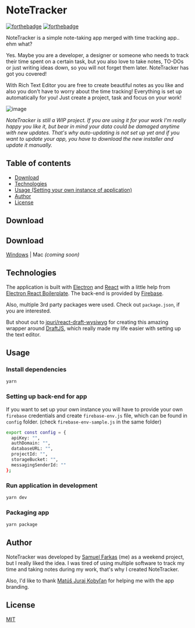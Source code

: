 # NoteTracker 
[![forthebadge](http://forthebadge.com/images/badges/built-with-love.svg)](http://forthebadge.com)
[![forthebadge](https://forthebadge.com/images/badges/made-with-javascript.svg)](https://forthebadge.com)


NoteTracker is a simple note-taking app merged with time tracking app.. ehm what?

Yes. Maybe you are a developer, a designer or someone who needs to track their time spent on a certain task, but you also love to take notes, TO-DOs or just writing ideas down, so you will not forget them later. NoteTracker has got you covered!

With Rich Text Editor you are free to create beautiful notes as you like and also you don't have to worry about the time tracking! Everything is set up automatically for you! Just create a project, task and focus on your work!

![image](https://user-images.githubusercontent.com/24323087/52904720-55c05d80-3230-11e9-9586-1cbc472c4b26.png)

*NoteTracker is still a WIP project. If you are using it for your work I'm really happy you like it, but bear in mind your data could be damaged anytime with new updates. That's why auto-updating is not set up yet and if you want to update your app, you have to download the new installer and update it manually.*

## Table of contents

- [Download](#download)
- [Technologies](#technologies)
- [Usage (Setting your own instance of application)](#usage)
- [Author](#author)
- [License](#license)

## Download
## Download
[Windows](https://notetracker.samuelfarkas.eu/NoteTrackerSetup0.2.6.exe) | Mac *(coming soon)*

## Technologies

The application is built with [Electron](https://electronjs.org/) and [React](https://reactjs.org/) with a little help from [Electron React Boilerplate](https://github.com/electron-react-boilerplate/electron-react-boilerplate).
The back-end is provided by [Firebase](https://firebase.google.com/).

Also, multiple 3rd party packages were used. Check out `package.json`, if you are interested.

But shout out to [jpuri/react-draft-wysiwyg](https://github.com/jpuri/react-draft-wysiwyg) for creating this amazing wrapper around [DraftJS](https://draftjs.org/), which really made my life easier with setting up the text editor.

## Usage
### Install dependencies
```bash
yarn
```
### Setting up back-end for app

If you want to set up your own instance you will have to provide your own `firebase` credentials and create `firebase-env.js` file, which can be found in `config` folder. (check `firebase-env-sample.js` in the same folder)

```bash
export const config = {
  apiKey: "",
  authDomain: "",
  databaseURL: "",
  projectId: "",
  storageBucket: "",
  messagingSenderId: ""
};

```

### Run application in development
```bash
yarn dev
```

### Packaging app
```bash
yarn package
```

## Author
NoteTracker was developed by [Samuel Farkas](https://github.com/samuelfarkas) (me) as a weekend project, but I really liked the idea. I was tired of using multiple software to track my time and taking notes during my work, that's why I created NoteTracker.

Also, I'd like to thank [Matúš Juraj Kobyľan](https://www.behance.net/user/?username=matusjurajkobylan) for helping me with the app branding.  

## License
[MIT](https://choosealicense.com/licenses/mit/)
